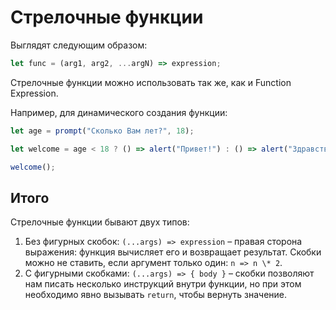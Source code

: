 # Стрелочные функции

Выглядят следующим образом:

```js
let func = (arg1, arg2, ...argN) => expression;
```

Стрелочные функции можно использовать так же, как и Function Expression.

Например, для динамического создания функции:

```js
let age = prompt("Сколько Вам лет?", 18);

let welcome = age < 18 ? () => alert("Привет!") : () => alert("Здравствуйте!");

welcome();
```

## Итого

Стрелочные функции бывают двух типов:

1. Без фигурных скобок: `(...args) => expression` – правая сторона выражения: функция вычисляет его и возвращает результат. Скобки можно не ставить, если аргумент только один: `n => n \* 2`.
2. С фигурными скобками: `(...args) => { body }` – скобки позволяют нам писать несколько инструкций внутри функции, но при этом необходимо явно вызывать `return`, чтобы вернуть значение.
